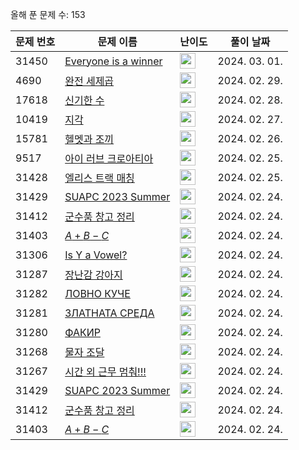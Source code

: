 올해 푼 문제 수: 153

| 문제 번호 | 문제 이름 | 난이도 | 풀이 날짜 |
| --- | --- | --- | --- |
| 31450 | [Everyone is a winner](https://www.acmicpc.net/problem/31450) | <img height="25px" width="25px=" src="https://static.solved.ac/tier_small/1.svg"/> | 2024. 03. 01.  |
| 4690 | [완전 세제곱](https://www.acmicpc.net/problem/4690) | <img height="25px" width="25px=" src="https://static.solved.ac/tier_small/3.svg"/> | 2024. 02. 29.  |
| 17618 | [신기한 수](https://www.acmicpc.net/problem/17618) | <img height="25px" width="25px=" src="https://static.solved.ac/tier_small/3.svg"/> | 2024. 02. 28.  |
| 10419 | [지각](https://www.acmicpc.net/problem/10419) | <img height="25px" width="25px=" src="https://static.solved.ac/tier_small/3.svg"/> | 2024. 02. 27.  |
| 15781 | [헬멧과 조끼](https://www.acmicpc.net/problem/15781) | <img height="25px" width="25px=" src="https://static.solved.ac/tier_small/3.svg"/> | 2024. 02. 26.  |
| 9517 | [아이 러브 크로아티아](https://www.acmicpc.net/problem/9517) | <img height="25px" width="25px=" src="https://static.solved.ac/tier_small/3.svg"/> | 2024. 02. 25.  |
| 31428 | [엘리스 트랙 매칭](https://www.acmicpc.net/problem/31428) | <img height="25px" width="25px=" src="https://static.solved.ac/tier_small/2.svg"/> | 2024. 02. 25.  |
| 31429 | [SUAPC 2023 Summer](https://www.acmicpc.net/problem/31429) | <img height="25px" width="25px=" src="https://static.solved.ac/tier_small/1.svg"/> | 2024. 02. 24.  |
| 31412 | [군수품 창고 정리](https://www.acmicpc.net/problem/31412) | <img height="25px" width="25px=" src="https://static.solved.ac/tier_small/16.svg"/> | 2024. 02. 24.  |
| 31403 | [$A + B - C$](https://www.acmicpc.net/problem/31403) | <img height="25px" width="25px=" src="https://static.solved.ac/tier_small/2.svg"/> | 2024. 02. 24.  |
| 31306 | [Is Y a Vowel?](https://www.acmicpc.net/problem/31306) | <img height="25px" width="25px=" src="https://static.solved.ac/tier_small/2.svg"/> | 2024. 02. 24.  |
| 31287 | [장난감 강아지](https://www.acmicpc.net/problem/31287) | <img height="25px" width="25px=" src="https://static.solved.ac/tier_small/9.svg"/> | 2024. 02. 24.  |
| 31282 | [ЛОВНО КУЧЕ](https://www.acmicpc.net/problem/31282) | <img height="25px" width="25px=" src="https://static.solved.ac/tier_small/2.svg"/> | 2024. 02. 24.  |
| 31281 | [ЗЛАТНАТА СРЕДА](https://www.acmicpc.net/problem/31281) | <img height="25px" width="25px=" src="https://static.solved.ac/tier_small/2.svg"/> | 2024. 02. 24.  |
| 31280 | [ФАКИР](https://www.acmicpc.net/problem/31280) | <img height="25px" width="25px=" src="https://static.solved.ac/tier_small/2.svg"/> | 2024. 02. 24.  |
| 31268 | [물자 조달](https://www.acmicpc.net/problem/31268) | <img height="25px" width="25px=" src="https://static.solved.ac/tier_small/18.svg"/> | 2024. 02. 24.  |
| 31267 | [시간 외 근무 멈춰!!!](https://www.acmicpc.net/problem/31267) | <img height="25px" width="25px=" src="https://static.solved.ac/tier_small/18.svg"/> | 2024. 02. 24.  |
| 31429 | [SUAPC 2023 Summer](https://www.acmicpc.net/problem/31429) | <img height="25px" width="25px=" src="https://static.solved.ac/tier_small/1.svg"/> | 2024. 02. 24.  |
| 31412 | [군수품 창고 정리](https://www.acmicpc.net/problem/31412) | <img height="25px" width="25px=" src="https://static.solved.ac/tier_small/16.svg"/> | 2024. 02. 24.  |
| 31403 | [$A + B - C$](https://www.acmicpc.net/problem/31403) | <img height="25px" width="25px=" src="https://static.solved.ac/tier_small/2.svg"/> | 2024. 02. 24.  |
